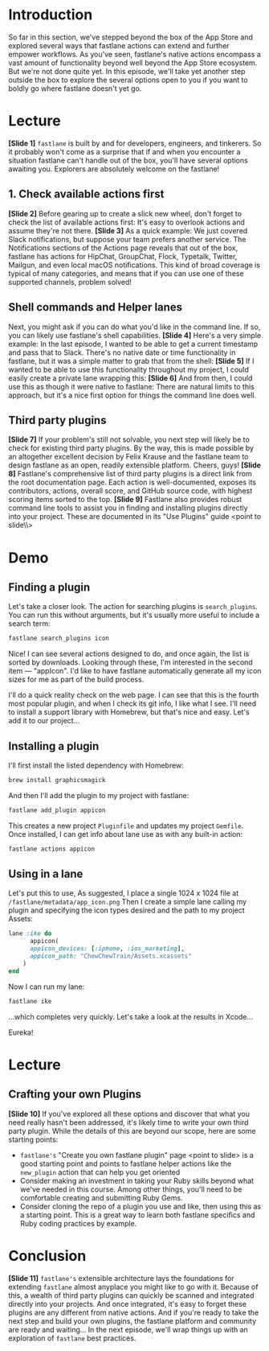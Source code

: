 # Introduction
So far in this section, we've stepped beyond the box of the App Store and explored several ways that fastlane actions can extend and further empower workflows. As you've seen, fastlane's native actions encompass a vast amount of functionality beyond well beyond the App Store ecosystem.
But we're not done quite yet. In this episode, we'll take yet another step outside the box to explore the several options open to you if you want to boldly go where fastlane doesn't yet go.   
# Lecture
**[Slide 1]** 
`fastlane` is built by and for developers, engineers, and tinkerers. So it probably won't come as a surprise that if and when you encounter a situation fastlane can't handle out of the box, you'll have several options awaiting you. Explorers are absolutely welcome on the fastlane!
## 1. Check available actions first
**[Slide 2]** 
Before gearing up to create a slick new wheel, don't forget to check the list of available actions first: It's easy to overlook actions and assume they're not there. 
**[Slide 3]** 
As a quick example: We just covered Slack notifications, but suppose your team prefers another service. The Notifications sections of the Actions page reveals that out of the box, fastlane has actions for HipChat, GroupChat, Flock, Typetalk, Twitter, Mailgun, and even local macOS notifications. This kind of broad coverage is typical of many categories, and means that if you can use one of these supported channels, problem solved!
## Shell commands and Helper lanes
Next, you might ask if you can do what you'd like in the command line. If so, you can likely use fastlane's shell capabilities.
**[Slide 4]** 
Here's a very simple example: In the last episode, I wanted to be able to get a current timestamp and pass that to Slack. There's no native date or time functionality in fastlane, but it was a simple matter to grab that from the shell:
**[Slide 5]** 
If I wanted to be able to use this functionality throughout my project, I could easily create a private lane wrapping this:
**[Slide 6]** 
And from then, I could use this as though it were native to fastlane:
There are natural limits to this approach, but it's a nice first option for things the command line does well.
## Third party plugins
**[Slide 7]** 
If your problem's still not solvable, you next step will likely be to check for existing third party plugins. By the way, this is made possible by an altogether excellent decision  by Felix Krause and the fastlane team to design fastlane as an open, readily extensible platform. Cheers, guys!
**[Slide 8]** 
Fastlane's comprehensive list of third party plugins is a direct link from the root documentation page. Each action is well-documented, exposes its contributors, actions, overall score, and GitHub source code, with highest scoring items sorted to the top.
**[Slide 9]**
Fastlane also provides robust command line tools to assist you in finding and installing plugins directly into your project. These are documented in its "Use Plugins" guide \<point to slide\\\\\>
# Demo
## Finding a plugin
Let's take a closer look. The action for searching plugins is `search_plugins`. You can run this without arguments, but it's usually more useful to include a search term:
```ruby
fastlane search_plugins icon
```
Nice! I can see several actions designed to do, and once again, the list is sorted by downloads. Looking through these, I'm interested in the second item — "appIcon". I'd like to have fastlane automatically generate all my icon sizes for me as part of the build process. 
<!-- navigate to https://github.com/KrauseFx/fastlane-plugin-appicon -->
I'll do a quick reality check on the web page. I can see that this is the fourth most popular plugin, and when I check its git info, I like what I see. I'll need to install a support library with Homebrew, but that's nice and easy. Let's add it to our project…
## Installing a plugin
I'll first install the listed dependency with Homebrew:
```ruby
brew install graphicsmagick
```
And then I'll add the plugin to my project with fastlane:
```ruby
fastlane add_plugin appicon
```
This creates a new project `Pluginfile` and updates my project `Gemfile`.
Once installed, I can get info about lane use as with any built-in action:
```ruby
fastlane actions appicon
```
## Using in a lane
Let's put this to use, As suggested, I place a single 1024 x 1024 file at `/fastlane/metadata/app_icon.png` Then I create a simple lane calling my plugin and specifying the icon types desired and the path to my project Assets:
```ruby
lane :ike do
      appicon(
      appicon_devices: [:iphone, :ios_marketing],
      appicon_path: "ChewChewTrain/Assets.xcassets"
    )
end
```
Now I can run my lane:
```ruby
fastlane ike
```
…which completes very quickly. Let's take a look at the results in Xcode…
<!-- show in Xcode -->
Eureka! 
# Lecture
## Crafting your own Plugins
**[Slide 10]**
If you've explored all these options and discover that what you need really hasn't been addressed, it's likely time to write your own third party plugin.
While the details of this are beyond our scope, here are some starting points:
- `fastlane's` "Create you own fastlane plugin" page \<point to slide\> is a good starting point and points to fastlane helper actions like the `new_plugin` action that can help you get oriented
- Consider making an investment in taking your Ruby skills beyond what we've needed in this course. Among other things, you'll need to be comfortable creating and submitting Ruby Gems. 
- Consider cloning the repo of a plugin you use and like, then using this as a starting point. This is a great way to learn both fastlane specifics and Ruby coding practices by example. 
# Conclusion
**[Slide 11]** 
`fastlane's` extensible architecture lays the foundations for extending `fastlane` almost anyplace you might like to go with it. Because of this, a wealth of third party plugins can quickly be scanned and integrated directly into your projects. And once integrated, it's easy to forget these plugins are any different from native actions. And if you're ready to take the next step and build your own plugins, the fastlane platform and community are ready and waiting…
In the next episode, we'll wrap things up with an exploration of `fastlane` best practices.

